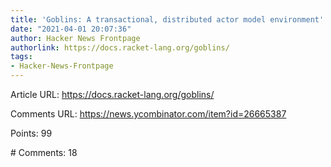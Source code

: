 ```yaml
---
title: 'Goblins: A transactional, distributed actor model environment'
date: "2021-04-01 20:07:36"
author: Hacker News Frontpage
authorlink: https://docs.racket-lang.org/goblins/
tags:
- Hacker-News-Frontpage
---
```


<p>Article URL: <a href="https://docs.racket-lang.org/goblins/">https://docs.racket-lang.org/goblins/</a></p>
<p>Comments URL: <a href="https://news.ycombinator.com/item?id=26665387">https://news.ycombinator.com/item?id=26665387</a></p>
<p>Points: 99</p>
<p># Comments: 18</p>
